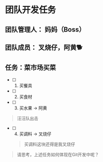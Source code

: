 # 团队开发任务

## 团队管理人： 妈妈（Boss）

## 团队成员： 叉烧仔，阿黄🐕

## 任务：菜市场买菜

- [ ] 1. 买餐具
- [ ] 2. 买食材
- [ ] 3. 买水果 -> 阿黄

 > 汪汪队出击

- [ ] 4. 买调料 -> 叉烧仔
  > 买调料这块还得是我叉烧仔

> 请思考，上述任务如何体现在Git开发中呢？
